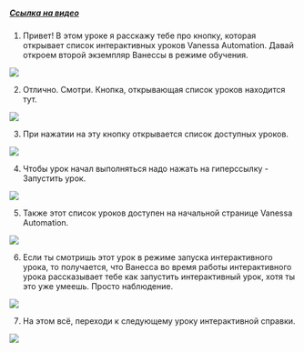 ﻿##### [Ссылка на видео](https://youtu.be/eSrkrtMWQQ0)

001. Привет! В этом уроке я расскажу тебе про кнопку, которая открывает список интерактивных уроков Vanessa Automation. Давай откроем второй экземпляр Ванессы в режиме обучения.

![](https://vanessa-files.do.bit-erp.ru/Doc/1.2.040.1/MD/Глава02/images/000_КнопкаОткрытияСпискаУроков.png)

002. Отлично. Смотри. Кнопка, открывающая список уроков находится тут.

![](https://vanessa-files.do.bit-erp.ru/Doc/1.2.040.1/MD/Глава02/images/004_КнопкаОткрытияСпискаУроков.png)

003. При нажатии на эту кнопку открывается список доступных уроков.

![](https://vanessa-files.do.bit-erp.ru/Doc/1.2.040.1/MD/Глава02/images/008_КнопкаОткрытияСпискаУроков.png)

004. Чтобы урок начал выполняться надо нажать на гиперссылку - Запустить урок.

![](https://vanessa-files.do.bit-erp.ru/Doc/1.2.040.1/MD/Глава02/images/012_КнопкаОткрытияСпискаУроков.png)

005. Также этот список уроков доступен на начальной странице Vanessa Automation.

![](https://vanessa-files.do.bit-erp.ru/Doc/1.2.040.1/MD/Глава02/images/025_КнопкаОткрытияСпискаУроков.png)

006. Если ты смотришь этот урок в режиме запуска интерактивного урока, то получается, что Ванесса во время работы интерактивного урока рассказывает тебе как запустить интерактивный урок, хотя ты это уже умеешь. Просто наблюдение.

![](https://vanessa-files.do.bit-erp.ru/Doc/1.2.040.1/MD/Глава02/images/028_КнопкаОткрытияСпискаУроков.png)

007. На этом всё, переходи к следующему уроку интерактивной справки.

![](https://vanessa-files.do.bit-erp.ru/Doc/1.2.040.1/MD/Глава02/images/029_КнопкаОткрытияСпискаУроков.png)
